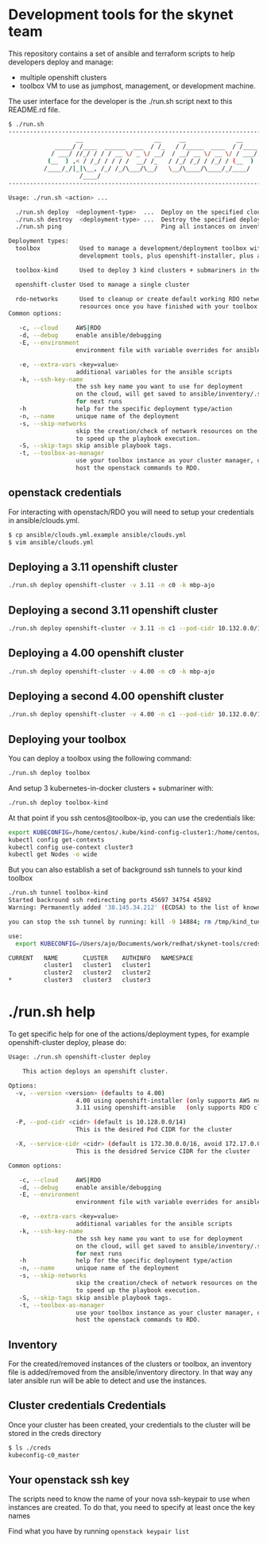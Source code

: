 # Development tools for the skynet team

This repository contains a set of ansible and terraform scripts
to help developers deploy and manage:

- multiple openshift clusters
- toolbox VM to use as jumphost, management, or development machine.

The user interface for the developer is the ./run.sh script next to this
README.rd file.

```bash
$ ./run.sh
-------------------------------------------------------------------------------
                   __                    __     __              __
             _____/ /____  ______  ___  / /_   / /_____  ____  / /____
            / ___/ //_/ / / / __ \/ _ \/ __/  / __/ __ \/ __ \/ / ___/
           (__  ) ,< / /_/ / / / /  __/ /_   / /_/ /_/ / /_/ / (__  )
          /____/_/|_|\__, /_/ /_/\___/\__/   \__/\____/\____/_/____/
                    /____/
-------------------------------------------------------------------------------

Usage: ./run.sh <action> ...

  ./run.sh deploy  <deployment-type>  ...  Deploy on the specified cloud.
  ./run.sh destroy  <deployment-type> ...  Destroy the specified deployment
  ./run.sh ping                            Ping all instances on inventory

Deployment types:
  toolbox           Used to manage a development/deployment toolbox with the team
                    development tools, plus openshift-installer, plus ansible.

  toolbox-kind      Used to deploy 3 kind clusters + submariners in the toolbox VM

  openshift-cluster Used to manage a single cluster

  rdo-networks      Used to cleanup or create default working RDO networks and
                    resources once you have finished with your toolbox or clusters
Common options:

   -c, --cloud     AWS|RDO
   -d, --debug     enable ansible/debugging
   -E, --environment
                   environment file with variable overrides for ansible

   -e, --extra-vars <key=value>
                   additional variables for the ansible scripts
   -k, --ssh-key-name
                   the ssh key name you want to use for deployment
                   on the cloud, will get saved to ansible/inventory/.ssh_key_name
                   for next runs
   -h              help for the specific deployment type/action
   -n, --name      unique name of the deployment
   -s, --skip-networks
                   skip the creation/check of network resources on the cloud
                   to speed up the playbook execution.
   -S, --skip-tags skip ansible playbook tags.
   -t, --toolbox-as-manager
                   use your toolbox instance as your cluster manager, or the
                   host the openstack commands to RDO.
```

## openstack credentials

For interacting with openstach/RDO you will need to setup your credentials in
ansible/clouds.yml.

```bash
$ cp ansible/clouds.yml.example ansible/clouds.yml
$ vim ansible/clouds.yml
```

## Deploying a 3.11 openshift cluster

```bash
./run.sh deploy openshift-cluster -v 3.11 -n c0 -k mbp-ajo
```

## Deploying a second 3.11 openshift cluster

```bash
./run.sh deploy openshift-cluster -v 3.11 -n c1 --pod-cidr 10.132.0.0/14 --service-cidr 172.31.0.0/16
```

## Deploying a 4.00 openshift cluster

```bash
./run.sh deploy openshift-cluster -v 4.00 -n c0 -k mbp-ajo
```

## Deploying a second 4.00 openshift cluster

```bash
./run.sh deploy openshift-cluster -v 4.00 -n c1 --pod-cidr 10.132.0.0/14 --service-cidr 172.31.0.0/16
```

## Deploying your toolbox

You can deploy a toolbox using the following command:

```bash
./run.sh deploy toolbox
```

And setup 3 kubernetes-in-docker clusters + submariner with:

```bash
./run.sh deploy toolbox-kind
```

At that point if you ssh centos@toolbox-ip, you can use the credentials like:

```bash
export KUBECONFIG=/home/centos/.kube/kind-config-cluster1:/home/centos/.kube/kind-config-cluster2:/home/centos/.kube/kind-config-cluster3
kubectl config get-contexts
kubectl config use-context cluster3
kubectl get Nodes -o wide
```

But you can also establish a set of background ssh tunnels to your kind toolbox

```bash
./run.sh tunnel toolbox-kind
Started backround ssh redirecting ports 45697 34754 45892
Warning: Permanently added '38.145.34.212' (ECDSA) to the list of known hosts.

you can stop the ssh tunnel by running: kill -9 14884; rm /tmp/kind_tunnel.pid

use:
  export KUBECONFIG=/Users/ajo/Documents/work/redhat/skynet-tools/creds/kind-config-cluster1:/Users/ajo/Documents/work/redhat/skynet-tools/creds/kind-config-cluster2:/Users/ajo/Documents/work/redhat/skynet-tools/creds/kind-config-cluster3

CURRENT   NAME       CLUSTER    AUTHINFO   NAMESPACE
          cluster1   cluster1   cluster1
          cluster2   cluster2   cluster2
*         cluster3   cluster3   cluster3
```

# ./run.sh help

To get specific help for one of the actions/deployment types, for example openshift-cluster
deploy, please do:

```bash
Usage: ./run.sh openshift-cluster deploy

    This action deploys an openshift cluster.

Options:
  -v, --version <version> (defaults to 4.00)
                   4.00 using openshift-installer (only supports AWS now)
                   3.11 using openshift-ansible   (only supports RDO cloud now)

  -P, --pod-cidr <cidr> (default is 10.128.0.0/14)
                   This is the desired Pod CIDR for the cluster

  -X, --service-cidr <cidr> (default is 172.30.0.0/16, avoid 172.17.0.0/16 docker0 range)
                   This is the desidred Service CIDR for the cluster

Common options:

   -c, --cloud     AWS|RDO
   -d, --debug     enable ansible/debugging
   -E, --environment
                   environment file with variable overrides for ansible

   -e, --extra-vars <key=value>
                   additional variables for the ansible scripts
   -k, --ssh-key-name
                   the ssh key name you want to use for deployment
                   on the cloud, will get saved to ansible/inventory/.ssh_key_name
                   for next runs
   -h              help for the specific deployment type/action
   -n, --name      unique name of the deployment
   -s, --skip-networks
                   skip the creation/check of network resources on the cloud
                   to speed up the playbook execution.
   -S, --skip-tags skip ansible playbook tags.
   -t, --toolbox-as-manager
                   use your toolbox instance as your cluster manager, or the
                   host the openstack commands to RDO.
```

## Inventory

For the created/removed instances of the clusters or toolbox, an inventory
file is added/removed from the ansible/inventory directory. In that way
any later ansible run will be able to detect and use the instances.

## Cluster credentials Credentials

Once your cluster has been created, your credentials to the cluster will
be stored in the creds directory

```bash
$ ls ./creds
kubeconfig-c0_master
```

## Your openstack ssh key

The scripts need to know the name of your nova ssh-keypair to use
when instances are created. To do that, you need to specify at least
once the key names

Find what you have by running `openstack keypair list`

